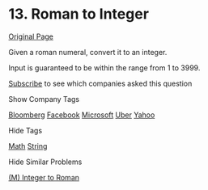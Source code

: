 # 13. Roman to Integer

[Original Page](https://leetcode.com/problems/roman-to-integer/)

Given a roman numeral, convert it to an integer.

Input is guaranteed to be within the range from 1 to 3999.

<div>

[Subscribe](/subscribe/) to see which companies asked this question

</div>

<div>

<div id="company_tags" class="btn btn-xs btn-warning">Show Company Tags</div>

<span class="hidebutton">[Bloomberg](/company/bloomberg/) [Facebook](/company/facebook/) [Microsoft](/company/microsoft/) [Uber](/company/uber/) [Yahoo](/company/yahoo/)</span></div>

<div>

<div id="tags" class="btn btn-xs btn-warning">Hide Tags</div>

<span class="hidebutton" style="display: inline;">[Math](/tag/math/) [String](/tag/string/)</span></div>

<div>

<div id="similar" class="btn btn-xs btn-warning">Hide Similar Problems</div>

<span class="hidebutton" style="display: inline;">[(M) Integer to Roman](/problems/integer-to-roman/)</span></div>